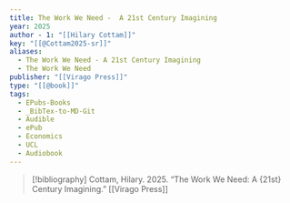 ```yaml
---
title: The Work We Need -  A 21st Century Imagining
year: 2025
author - 1: "[[Hilary Cottam]]"
key: "[[@Cottam2025-sr]]"
aliases:
  - The Work We Need - A 21st Century Imagining
  - The Work We Need
publisher: "[[Virago Press]]"
type: "[[@book]]"
tags:
  - EPubs-Books
  - _BibTex-to-MD-Git
  - Audible
  - ePub
  - Economics
  - UCL
  - Audiobook
---
```


> [!bibliography]
> Cottam, Hilary. 2025. “The Work We Need: A {21st} Century Imagining.” [[Virago Press]]